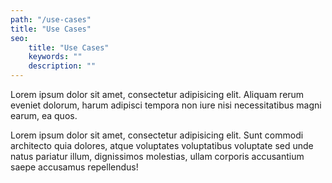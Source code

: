 ```yaml
---
path: "/use-cases"
title: "Use Cases"
seo:
    title: "Use Cases"
    keywords: ""
    description: ""
---
```


Lorem ipsum dolor sit amet, consectetur adipisicing elit. Aliquam rerum eveniet dolorum, harum adipisci tempora non iure nisi necessitatibus magni earum, ea quos.

Lorem ipsum dolor sit amet, consectetur adipisicing elit. Sunt commodi architecto quia dolores, atque voluptates voluptatibus voluptate sed unde natus pariatur illum, dignissimos molestias, ullam corporis accusantium saepe accusamus repellendus!